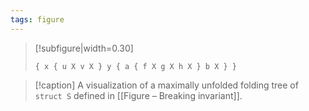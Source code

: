 ```yaml
---
tags: figure
---
```


> [!subfigure|width=0.30]
> ```{.folding-tree title="$\\T_s$" root="$s$"}
> { x { u X v X } y { a { f X g X h X } b X } }
> ```

> [!caption]
> A visualization of a maximally unfolded folding tree of `struct S` defined in [[Figure – Breaking invariant]].
